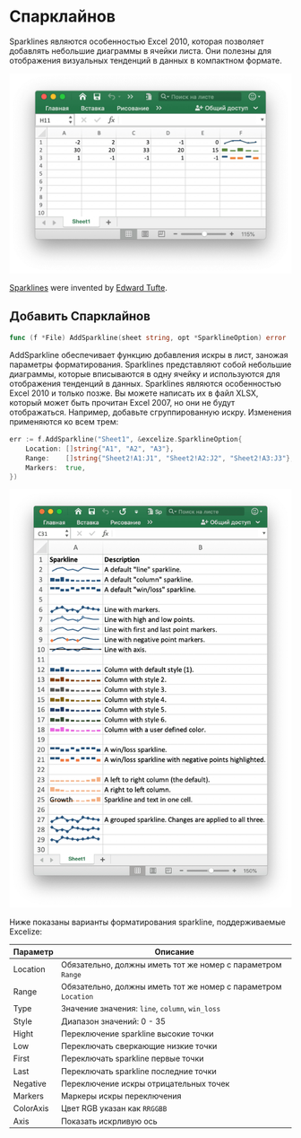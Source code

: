 # Спарклайнов

Sparklines являются особенностью Excel 2010, которая позволяет добавлять небольшие диаграммы в ячейки листа. Они полезны для отображения визуальных тенденций в данных в компактном формате.

<p align="center"><img width="612" src="./images/sparkline_01.png" alt="создать линию искры с excelize с помощью языка Go"></p>

[Sparklines](https://en.wikipedia.org/wiki/Sparklines) were invented by [Edward Tufte](https://en.wikipedia.org/wiki/Edward_Tufte).

## Добавить Спарклайнов

```go
func (f *File) AddSparkline(sheet string, opt *SparklineOption) error
```

AddSparkline обеспечивает функцию добавления искры в лист, заножая параметры форматирования. Sparklines представляют собой небольшие диаграммы, которые вписываются в одну ячейку и используются для отображения тенденций в данных. Sparklines являются особенностью Excel 2010 и только позже. Вы можете написать их в файл XLSX, который может быть прочитан Excel 2007, но они не будут отображаться. Например, добавьте сгруппированную искру. Изменения применяются ко всем трем:

```go
err := f.AddSparkline("Sheet1", &excelize.SparklineOption{
    Location: []string{"A1", "A2", "A3"},
    Range:    []string{"Sheet2!A1:J1", "Sheet2!A2:J2", "Sheet2!A3:J3"},
    Markers:  true,
})
```

<p align="center"><img width="651" src="./images/sparkline_02.png" alt="создать линию искры с excelize с помощью языка Go"></p>

Ниже показаны варианты форматирования sparkline, поддерживаемые Excelize:

Параметр | Описание
---|---
Location  | Обязательно, должны иметь тот же номер с параметром `Range`
Range     | Обязательно, должны иметь тот же номер с параметром `Location`
Type      | Значение значения: `line`, `column`, `win_loss`
Style     | Диапазон значений: 0 - 35
Hight     | Переключение sparkline высокие точки
Low       | Переключать сверкающие низкие точки
First     | Переключать sparkline первые точки
Last      | Переключать sparkline последние точки
Negative  | Переключение искры отрицательных точек
Markers   | Маркеры искры переключения
ColorAxis | Цвет RGB указан как `RRGGBB`
Axis      | Показать искрливую ось
